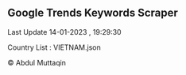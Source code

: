 

## Google Trends Keywords Scraper 
 
Last Update 14-01-2023 , 19:29:30

Country List :
VIETNAM.json



© Abdul Muttaqin 
